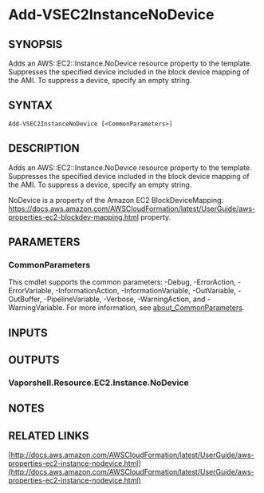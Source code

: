 # Add-VSEC2InstanceNoDevice

## SYNOPSIS
Adds an AWS::EC2::Instance.NoDevice resource property to the template.
Suppresses the specified device included in the block device mapping of the AMI.
To suppress a device, specify an empty string.

## SYNTAX

```
Add-VSEC2InstanceNoDevice [<CommonParameters>]
```

## DESCRIPTION
Adds an AWS::EC2::Instance.NoDevice resource property to the template.
Suppresses the specified device included in the block device mapping of the AMI.
To suppress a device, specify an empty string.

NoDevice is a property of the  Amazon EC2 BlockDeviceMapping: https://docs.aws.amazon.com/AWSCloudFormation/latest/UserGuide/aws-properties-ec2-blockdev-mapping.html property.

## PARAMETERS

### CommonParameters
This cmdlet supports the common parameters: -Debug, -ErrorAction, -ErrorVariable, -InformationAction, -InformationVariable, -OutVariable, -OutBuffer, -PipelineVariable, -Verbose, -WarningAction, and -WarningVariable. For more information, see [about_CommonParameters](http://go.microsoft.com/fwlink/?LinkID=113216).

## INPUTS

## OUTPUTS

### Vaporshell.Resource.EC2.Instance.NoDevice
## NOTES

## RELATED LINKS

[http://docs.aws.amazon.com/AWSCloudFormation/latest/UserGuide/aws-properties-ec2-instance-nodevice.html](http://docs.aws.amazon.com/AWSCloudFormation/latest/UserGuide/aws-properties-ec2-instance-nodevice.html)

